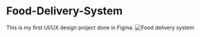 # Food-Delivery-System
This is my first UI/UX design project done in Figma.
![Food delivery system](https://github.com/user-attachments/assets/da071ef7-d221-4169-a33c-d621dc0cf9e7)
